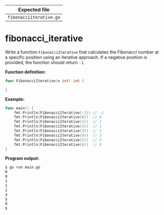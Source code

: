 | Expected file           |
| ----------------------- |
| `fibonacciiterative.go` |

# fibonacci_iterative


Write a function `FibonacciIterative` that calculates the Fibonacci number at a specific position using an iterative approach. If a negative position is provided, the function should return `-1`.

**Function definition:**

```go
func FibonacciIterative(n int) int {

}
```

**Example:**

```go
func main() {
    fmt.Println(FibonacciIterative(-1)) // -1
    fmt.Println(FibonacciIterative(0))  // 0
    fmt.Println(FibonacciIterative(1))  // 1
    fmt.Println(FibonacciIterative(2))  // 1
    fmt.Println(FibonacciIterative(3))  // 2
    fmt.Println(FibonacciIterative(4))  // 3
    fmt.Println(FibonacciIterative(5))  // 5
    fmt.Println(FibonacciIterative(6))  // 8
}
```

**Program output:**

```sh
$ go run main.go
0
0
1
1
2
3
5
8
$
```
